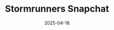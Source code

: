 ---
layout: default
modal-id: 4
date: 2025-04-18
img: stormskaters.jpg
img_folder: storm-skaters
alt: Stormrunners Snapchat
project-date: April 2025
client: Personal Project
category: AR Experience Development
title: Stormrunners Snapchat
description: Stormrunners Snapchat is an immersive augmented reality experience that allows users to navigate through virtual storms. Edit this template to include specific details about the project.
--- 